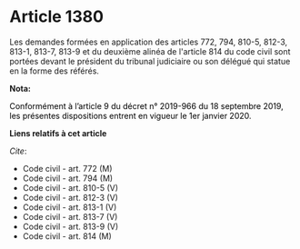 # Article 1380

Les demandes formées en application des articles 772, 794, 810-5, 812-3, 813-1, 813-7, 813-9 et du deuxième alinéa de
l'article 814 du code civil sont portées devant le président du tribunal judiciaire ou son délégué qui statue en la forme des
référés.

**Nota:**

<font color="black">Conformément à l’article 9 du décret n° 2019-966 du 18 septembre 2019, les présentes dispositions entrent
en vigueur le 1er janvier 2020.</font>

**Liens relatifs à cet article**

_Cite_:

  - Code civil - art. 772 (M)
  - Code civil - art. 794 (M)
  - Code civil - art. 810-5 (V)
  - Code civil - art. 812-3 (V)
  - Code civil - art. 813-1 (V)
  - Code civil - art. 813-7 (V)
  - Code civil - art. 813-9 (V)
  - Code civil - art. 814 (M)
